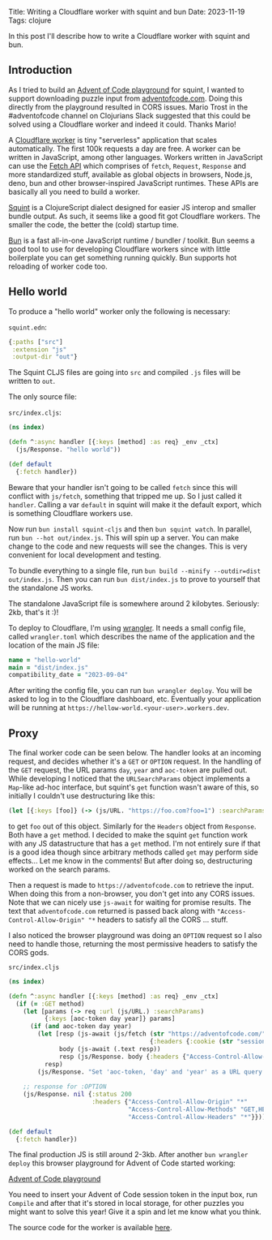 Title: Writing a Cloudflare worker with squint and bun
Date: 2023-11-19
Tags: clojure

In this post I'll describe how to write a Cloudflare worker with squint and bun.

## Introduction

As I tried to build an [Advent of Code
playground](https://squint-cljs.github.io/squint/?boilerplate=https%3A%2F%2Fgist.githubusercontent.com%2Fborkdude%2Fcf94b492d948f7f418aa81ba54f428ff%2Fraw%2Fe613dbceac5b04c2b71b032a75f13881bccd72c5%2Faoc_ui.cljs&src=OzsgSGVscGVyIGZ1bmN0aW9uczoKOzsgKGZldGNoLWlucHV0IHllYXIgZGF5KSAtIGdldCBBT0MgaW5wdXQKOzsgKGFwcGVuZCBzdHIpIC0gYXBwZW5kIHN0ciB0byBET00KOzsgKHNweSB4KSAtIGxvZyB4IHRvIGNvbnNvbGUgYW5kIHJldHVybiB4CgooZGVmIGlucHV0ICgtPj4gKGpzLWF3YWl0IChmZXRjaC1pbnB1dCAyMDIyIDEpKQogICAgICAgICAgICAgI19zcHkKICAgICAgICAgICAgIHN0ci9zcGxpdC1saW5lcwogICAgICAgICAgICAgKG1hcHYgcGFyc2UtbG9uZykpKQoKKGRlZm4gcGFydC0xCiAgW10KICAoLT4%2BIGlucHV0CiAgICAocGFydGl0aW9uLWJ5IG5pbD8pCiAgICAodGFrZS1udGggMikKICAgIChtYXAgIyhhcHBseSArICUpKQogICAgKGFwcGx5IG1heCkKICAgIGFwcGVuZCkpCgooZGVmbiBwYXJ0LTIKICBbXQogICgtPj4gaW5wdXQKICAgIChwYXJ0aXRpb24tYnkgbmlsPykKICAgICh0YWtlLW50aCAyKQogICAgKG1hcCAjKGFwcGx5ICsgJSkpCiAgICAoc29ydC1ieSAtKQogICAgKHRha2UgMykKICAgIChhcHBseSArKQogICAgYXBwZW5kKSkKCih0aW1lIChwYXJ0LTEpKQoodGltZSAocGFydC0yKSk%3D)
for squint, I wanted to support downloading puzzle input from
[adventofcode.com](https://adventofcode.com). Doing this directly from the
playground resulted in CORS issues. Mario Trost in the #adventofcode channel on
Clojurians Slack suggested that this could be solved using a Cloudflare worker
and indeed it could. Thanks Mario!

A [Cloudflare worker](https://workers.cloudflare.com/) is tiny "serverless"
  application that scales automatically. The first 100k requests a day are
  free. A worker can be written in JavaScript, among other languages. Workers
  written in JavaScript can use the [Fetch
  API](https://developer.mozilla.org/en-US/docs/Web/API/Fetch_API) which
  comprises of `fetch`, `Request`, `Response` and more standardized stuff,
  available as global objects in browsers, Node.js, deno, bun and other
  browser-inspired JavaScript runtimes. These APIs are basically all you need to
  build a worker.

[Squint](https://github.com/squint-cljs/squint) is a ClojureScript dialect
designed for easier JS interop and smaller bundle output. As such, it seems like
a good fit got Cloudflare workers. The smaller the code, the better the (cold)
startup time.

[Bun](https://bun.sh/) is a fast all-in-one JavaScript runtime / bundler /
  toolkit. Bun seems a good tool to use for developing Cloudflare workers since
  with little boilerplate you can get something running quickly. Bun supports
  hot reloading of worker code too.

## Hello world

To produce a "hello world" worker only the following is necessary:

`squint.edn`:
``` clojure
{:paths ["src"]
 :extension "js"
 :output-dir "out"}
```

The Squint CLJS files are going into `src` and compiled `.js` files will be written to `out`.

The only source file:

`src/index.cljs`:
``` clojure
(ns index)

(defn ^:async handler [{:keys [method] :as req} _env _ctx]
  (js/Response. "hello world"))

(def default
  {:fetch handler})
```

Beware that your handler isn't going to be called `fetch` since this will
conflict with `js/fetch`, something that tripped me up. So I just called it
`handler`.  Calling a var `default` in squint will make it the default export,
which is something Cloudflare workers use.

Now run `bun install squint-cljs` and then `bun squint watch`.  In parallel, run
`bun --hot out/index.js`. This will spin up a server. You can make change to the
code and new requests will see the changes. This is very convenient for local
development and testing.

To bundle everything to a single file, run `bun build --minify --outdir=dist
out/index.js`. Then you can run `bun dist/index.js` to prove to yourself that
the standalone JS works.

The standalone JavaScript file is somewhere around 2 kilobytes. Seriously: 2kb,
that's it :)!

To deploy to Cloudflare, I'm using
[wrangler](https://developers.cloudflare.com/workers/wrangler/).  It needs a
small config file, called `wrangler.toml` which describes the name of the
application and the location of the main JS file:

``` clojure
name = "hello-world"
main = "dist/index.js"
compatibility_date = "2023-09-04"
```

After writing the config file, you can run `bun wrangler deploy`. You will be
asked to log in to the Cloudflare dashboard, etc. Eventually your application
will be running at `https://hellow-world.<your-user>.workers.dev`.

## Proxy

The final worker code can be seen below. The handler looks at an incoming
request, and decides whether it's a `GET` or `OPTION` request. In the handling
of the `GET` request, the URL params `day`, `year` and `aoc-token` are pulled
out. While developing I noticed that the `URLSearchParams` object implements a
`Map`-like ad-hoc interface, but squint's `get` function wasn't aware of this,
so initially I couldn't use destructuring like this:

``` clojure
(let [{:keys [foo]} (-> (js/URL. "https://foo.com?foo=1") :searchParams)] foo)
```

to get `foo` out of this object. Similarly for the `Headers` object from
`Response`. Both have a `get` method. I decided to make the squint `get`
function work with any JS datastructure that has a `get` method. I'm not
entirely sure if that is a good idea though since arbitrary methods called `get`
may perform side effects... Let me know in the comments!  But after doing so,
destructuring worked on the search params.

Then a request is made to `https://adventofcode.com` to retrieve the input. When
doing this from a non-browser, you don't get into any CORS issues. Note that we
can nicely use `js-await` for waiting for promise results. The text that
`adventofcode.com` returned is passed back along with
`"Access-Control-Allow-Origin" "*` headers to satisfy all the CORS ... stuff.

I also noticed the browser playground was doing an `OPTION` request so I also
need to handle those, returning the most permissive headers to satisfy the CORS
gods.

`src/index.cljs`
``` clojure
(ns index)

(defn ^:async handler [{:keys [method] :as req} _env _ctx]
  (if (= :GET method)
    (let [params (-> req :url (js/URL.) :searchParams)
          {:keys [aoc-token day year]} params]
      (if (and aoc-token day year)
        (let [resp (js-await (js/fetch (str "https://adventofcode.com/" year "/day/" day "/input")
                                       {:headers {:cookie (str "session=" aoc-token)}}))
              body (js-await (.text resp))
              resp (js/Response. body {:headers {"Access-Control-Allow-Origin" "*"}})]
          resp)
        (js/Response. "Set 'aoc-token, 'day' and 'year' as a URL query parameter" {:status 400
                                                                                   :headers {"Access-Control-Allow-Origin" "*"}})))
    ;; response for :OPTION
    (js/Response. nil {:status 200
                       :headers {"Access-Control-Allow-Origin" "*"
                                 "Access-Control-Allow-Methods" "GET,HEAD,POST,OPTIONS"
                                 "Access-Control-Allow-Headers" "*"}})))

(def default
  {:fetch handler})
```

The final production JS is still around 2-3kb.  After another `bun wrangler
deploy` this browser playground for Advent of Code started working:

[Advent of Code
playground](https://squint-cljs.github.io/squint/?boilerplate=https%3A%2F%2Fgist.githubusercontent.com%2Fborkdude%2Fcf94b492d948f7f418aa81ba54f428ff%2Fraw%2Fe613dbceac5b04c2b71b032a75f13881bccd72c5%2Faoc_ui.cljs&src=OzsgSGVscGVyIGZ1bmN0aW9uczoKOzsgKGZldGNoLWlucHV0IHllYXIgZGF5KSAtIGdldCBBT0MgaW5wdXQKOzsgKGFwcGVuZCBzdHIpIC0gYXBwZW5kIHN0ciB0byBET00KOzsgKHNweSB4KSAtIGxvZyB4IHRvIGNvbnNvbGUgYW5kIHJldHVybiB4CgooZGVmIGlucHV0ICgtPj4gKGpzLWF3YWl0IChmZXRjaC1pbnB1dCAyMDIyIDEpKQogICAgICAgICAgICAgI19zcHkKICAgICAgICAgICAgIHN0ci9zcGxpdC1saW5lcwogICAgICAgICAgICAgKG1hcHYgcGFyc2UtbG9uZykpKQoKKGRlZm4gcGFydC0xCiAgW10KICAoLT4%2BIGlucHV0CiAgICAocGFydGl0aW9uLWJ5IG5pbD8pCiAgICAodGFrZS1udGggMikKICAgIChtYXAgIyhhcHBseSArICUpKQogICAgKGFwcGx5IG1heCkKICAgIGFwcGVuZCkpCgooZGVmbiBwYXJ0LTIKICBbXQogICgtPj4gaW5wdXQKICAgIChwYXJ0aXRpb24tYnkgbmlsPykKICAgICh0YWtlLW50aCAyKQogICAgKG1hcCAjKGFwcGx5ICsgJSkpCiAgICAoc29ydC1ieSAtKQogICAgKHRha2UgMykKICAgIChhcHBseSArKQogICAgYXBwZW5kKSkKCih0aW1lIChwYXJ0LTEpKQoodGltZSAocGFydC0yKSk%3D)

You need to insert your Advent of Code session token in the input box, run
`Compile` and after that it's stored in local storage, for other puzzles you
might want to solve this year!  Give it a spin and let me know what you think.

The source code for the worker is available [here](https://github.com/borkdude/aoc-proxy).
